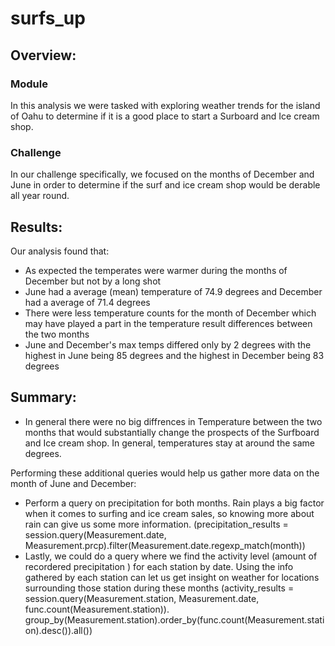 # surfs_up

## Overview:
### Module 
In this analysis we were tasked with exploring weather trends for the island of Oahu to determine if it is a good place to start a Surboard and Ice cream shop.

### Challenge 
In our challenge specifically, we focused on the months of December and June in order to determine if the surf and ice cream shop would be derable all year round. 

## Results:
Our analysis found that:
- As expected the temperates were warmer during the months of December but not by a long shot 
- June had a average (mean) temperature of 74.9 degrees and December had a average of 71.4 degrees
- There were less temperature counts for the month of December which may have played a part in the temperature result differences between the two months 
- June and December's max temps differed only by 2 degrees with the highest in June being 85 degrees and the highest in December being 83 degrees

## Summary:
- In general there were no big diffrences in Temperature between the two months that would substantially change the prospects of the Surfboard and Ice cream shop. 
In general, temperatures stay at around the same degrees. 

Performing these additional queries would help us gather more data on the month of June and December: 
- Perform a query on precipitation for both months. Rain plays a big factor when it comes to surfing and ice cream sales, so knowing more about rain can give us some more information. 
(precipitation_results = session.query(Measurement.date, Measurement.prcp).filter(Measurement.date.regexp_match(month))
- Lastly, we could do a query where we find the activity level (amount of recordered precipitation ) for each station by date. Using the info gathered by each station can let us get insight on weather for locations surrounding those station during these months 
(activity_results = session.query(Measurement.station, Measurement.date, func.count(Measurement.station)).\
group_by(Measurement.station).order_by(func.count(Measurement.station).desc()).all())
